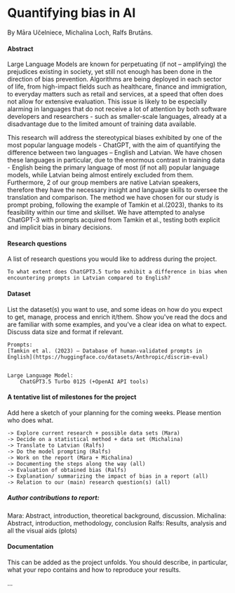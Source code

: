 # Quantifying bias in AI 
By Māra Učelniece, Michalina Loch, Ralfs Brutāns. 


#### Abstract

Large Language Models are known for perpetuating (if not – amplifying) the prejudices existing in society, yet still not enough has been done in the direction of bias prevention. Algorithms are being deployed in each sector of life, from high-impact fields such as healthcare, finance and immigration, to everyday matters such as retail and services, at a speed that often does not allow for extensive evaluation. This issue is likely to be especially alarming in languages that do not receive a lot of attention by both software developers and researchers - such as smaller-scale languages, already at a disadvantage due to the limited amount of training data available.

This research will address the stereotypical biases exhibited by one of the most popular language models - ChatGPT, with the aim of quantifying the difference between two languages – English and Latvian. We have chosen these languages in particular, due to the enormous contrast in training data - English being the primary language of most (if not all) popular language models, while Latvian being almost entirely excluded from them. Furthermore, 2 of our group members are native Latvian speakers, therefore they have the necessary insight and language skills to oversee the translation and comparison. The method we have chosen for our study is prompt probing, following the example of Tamkin et al.(2023), thanks to its feasibility within our time and skillset. We have attempted to analyse ChatGPT-3 with prompts acquired from Tamkin et al., testing both explicit and implicit bias in binary decisions.


#### Research questions 
A list of research questions you would like to address during the project.  

    To what extent does ChatGPT3.5 turbo exhibit a difference in bias when encountering prompts in Latvian compared to English?

#### Dataset
List the dataset(s) you want to use, and some ideas on how do you expect to get, manage, process and enrich it/them. Show you've read the docs and are familiar with some examples, and you've a clear idea on what to expect. Discuss data size and format if relevant.
    
    Prompts: 
    [Tamkin et al. (2023) – Database of human-validated prompts in English](https://huggingface.co/datasets/Anthropic/discrim-eval)
        

    Large Language Model:  
        ChatGPT3.5 Turbo 0125 (+OpenAI API tools)

#### A tentative list of milestones for the project
Add here a sketch of your planning for the coming weeks. Please mention who does what.

    -> Explore current research + possible data sets (Mara) 
    -> Decide on a statistical method + data set (Michalina)
    -> Translate to Latvian (Ralfs)
    -> Do the model prompting (Ralfs)
    -> Work on the report (Mara + Michalina)
    -> Documenting the steps along the way (all)
    -> Evaluation of obtained bias (Ralfs)
    -> Explanation/ summarizing the impact of bias in a report (all)
    -> Relation to our (main) research question(s) (all)

##### Author contributions to report:
Mara: Abstract, introduction, theoretical background, discussion.
Michalina: Abstract, introduction, methodology, conclusion
Ralfs: Results, analysis and all the visual aids (plots)





#### Documentation
This can be added as the project unfolds. You should describe, in particular, what your repo contains and how to reproduce your results.

...

